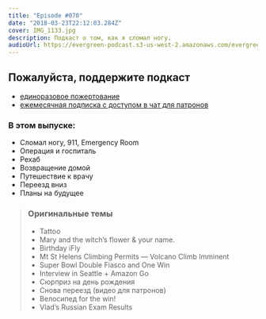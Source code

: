 ```yaml
---
title: "Episode #070"
date: "2018-03-23T22:12:03.284Z"
cover: IMG_1133.jpg
description: Подкаст о том, как я сломал ногу.
audioUrl: https://evergreen-podcast.s3-us-west-2.amazonaws.com/evergreen070.mp3
---
```


## Пожалуйста, поддержите подкаст

- [единоразовое пожертование](https://paypal.me/rosnovsky/15)
- [ежемесячная подписка с доступом в чат для патронов](https://www.patreon.com/bePatron?c=77559)

### В этом выпуске:

- Сломал ногу, 911, Emergency Room
- Операция и госпиталь
- Рехаб
- Возвращение домой
- Путешествие к врачу
- Переезд вниз
- Планы на будущее

>### Оригинальные темы
>
>    - Tattoo
>    - Mary and the witch’s flower & your name.
>    - Birthday iFly 
>    - Mt St Helens Climbing Permits — Volcano Climb Imminent 
>    - Super Bowl Double Fiasco and One Win
>    - Interview in Seattle + Amazon Go
>    - Сюрприз на день рождения 
>    - Снова переезд (видео для патронов)
>    - Велосипед for the win!
>    - Vlad’s Russian Exam Results
